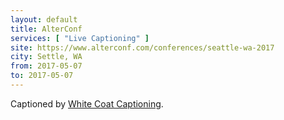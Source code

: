 ```yaml
---
layout: default
title: AlterConf
services: [ "Live Captioning" ]
site: https://www.alterconf.com/conferences/seattle-wa-2017
city: Settle, WA
from: 2017-05-07
to: 2017-05-07
---
```


Captioned by [White Coat Captioning](http://www.whitecoatcaptioning.com/).

